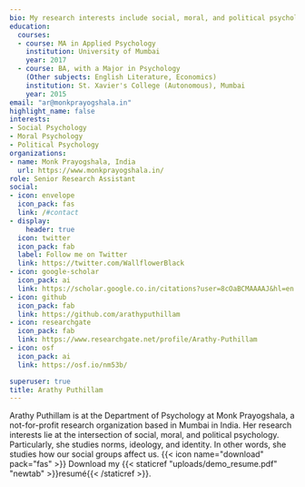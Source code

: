 ```yaml
---
bio: My research interests include social, moral, and political psychology. This includes identity, ideology, and norms.
education:
  courses:
  - course: MA in Applied Psychology
    institution: University of Mumbai
    year: 2017
  - course: BA, with a Major in Psychology 
    (Other subjects: English Literature, Economics)
    institution: St. Xavier's College (Autonomous), Mumbai
    year: 2015
email: "ar@monkprayogshala.in"
highlight_name: false
interests:
- Social Psychology
- Moral Psychology
- Political Psychology
organizations:
- name: Monk Prayogshala, India
  url: https://www.monkprayogshala.in/
role: Senior Research Assistant
social:
- icon: envelope
  icon_pack: fas
  link: /#contact
- display:
    header: true
  icon: twitter
  icon_pack: fab
  label: Follow me on Twitter
  link: https://twitter.com/WallflowerBlack
- icon: google-scholar
  icon_pack: ai
  link: https://scholar.google.co.in/citations?user=8cOaBCMAAAAJ&hl=en
- icon: github
  icon_pack: fab
  link: https://github.com/arathyputhillam
- icon: researchgate
  icon_pack: fab
  link: https://www.researchgate.net/profile/Arathy-Puthillam
- icon: osf
  icon_pack: ai
  link: https://osf.io/nm53b/

superuser: true
title: Arathy Puthillam
---
```


Arathy Puthillam is at the Department of Psychology at Monk Prayogshala, a not-for-profit research organization based in Mumbai in India. Her research interests lie at the intersection of social, moral, and political psychology. Particularly, she studies norms, ideology, and identity. In other words, she studies how our social groups affect us. 
{{< icon name="download" pack="fas" >}} Download my {{< staticref "uploads/demo_resume.pdf" "newtab" >}}resumé{{< /staticref >}}.
